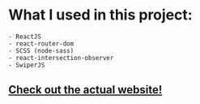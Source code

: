 # What I used in this project:

    - ReactJS
    - react-router-dom
    - SCSS (node-sass)
    - react-intersection-observer
    - SwiperJS

## [Check out the actual website!](https://jolly-torvalds-838c71.netlify.app/)
    
